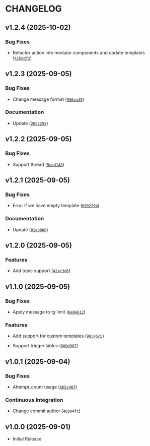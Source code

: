 # CHANGELOG

<!-- version list -->

## v1.2.4 (2025-10-02)

### Bug Fixes

- Refactor action into modular components and update templates
  ([`41b6df2`](https://github.com/Sehat1137/telegram-notifier/commit/41b6df23fa6fe9c4defb49e5217d47d6f3feee12))


## v1.2.3 (2025-09-05)

### Bug Fixes

- Change message format
  ([`956ea49`](https://github.com/Sehat1137/telegram-notifier/commit/956ea49cc81b95f3391de801b9df601b686e6023))

### Documentation

- Update
  ([`2052255`](https://github.com/Sehat1137/telegram-notifier/commit/205225577f72860bfb821ac9b6dcfb7de3ad09c0))


## v1.2.2 (2025-09-05)

### Bug Fixes

- Support thread
  ([`5eed143`](https://github.com/Sehat1137/telegram-notifier/commit/5eed1439c25b49012f5c9e38ce5b78c1793014ed))


## v1.2.1 (2025-09-05)

### Bug Fixes

- Error if we have empty template
  ([`6992f9b`](https://github.com/Sehat1137/telegram-notifier/commit/6992f9bf36a04400a335b1a330992ad8be751da7))

### Documentation

- Update
  ([`01ab008`](https://github.com/Sehat1137/telegram-notifier/commit/01ab008dba34b290b45e7de349c4ea8b43b7e71e))


## v1.2.0 (2025-09-05)

### Features

- Add topic support
  ([`42ac3d6`](https://github.com/Sehat1137/telegram-notifier/commit/42ac3d6e5565de522ba428ca1ca4e2ab7a8af328))


## v1.1.0 (2025-09-05)

### Bug Fixes

- Apply message to tg limit
  ([`8e0e612`](https://github.com/Sehat1137/telegram-notifier/commit/8e0e612940e295f1a2b360829aace57fcf3bbe1b))

### Features

- Add support for custom templates
  ([`98545c5`](https://github.com/Sehat1137/telegram-notifier/commit/98545c5921ff3f45265cddcd9621cfa4596e0946))

- Support trigger lables
  ([`000d907`](https://github.com/Sehat1137/telegram-notifier/commit/000d9078466c174da129f002167eeb0b3257c092))


## v1.0.1 (2025-09-04)

### Bug Fixes

- Attempt_count usage
  ([`bb5c48f`](https://github.com/Sehat1137/telegram-notifier/commit/bb5c48fe2efeb6a34ab27205cb28e55687f82ee3))

### Continuous Integration

- Change commit author
  ([`48984fc`](https://github.com/Sehat1137/telegram-notifier/commit/48984fce36910771e0656636a1adff00d16da7c7))


## v1.0.0 (2025-09-01)

- Initial Release
